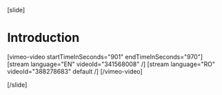 [slide]
# Introduction

[vimeo-video startTimeInSeconds="901" endTimeInSeconds="970"]
[stream language="EN" videoId="341568008"  /]
[stream language="RO" videoId="388278683" default /]
[/vimeo-video]

[/slide]